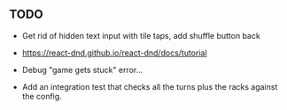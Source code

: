 ## TODO

- Get rid of hidden text input with tile taps, add shuffle button back

- https://react-dnd.github.io/react-dnd/docs/tutorial

- Debug "game gets stuck" error...

- Add an integration test that checks all the turns plus the racks against the config.
